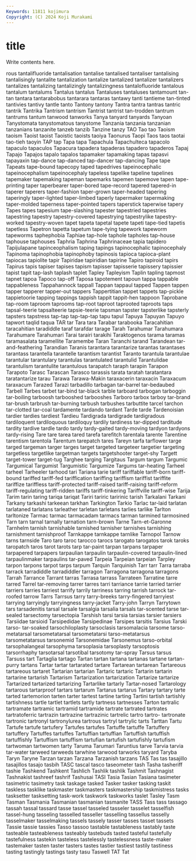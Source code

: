 ```yaml
---
Keywords: 11811 kojimura
Copyright: (C) 2024 Koji Murakami
---
```


# title

Write contents here.



rous tantalifluoride tantalisation tantalise
tantalised tantaliser tantalising tantalisingly tantalite tantalization tantalize tantalized tantalizer tantalizers
tantalizes tantalizing tantalizingly tantalizingness tantalofluoride tantalous tantalum tantalums Tantalus tantalus
Tantaluses tantaluses tantamount tan-tan tantara tantarabobus tantarara tantaras tantawy tanti
tantieme tan-tinted tantivies tantivy tantle tanto Tantony tantony Tantra tantra
tantras tantric tantrik Tantrika Tantrism tantrism Tantrist tantrist tan-trodden tantrum
tantrums tantum tanwood tanworks Tanya tanyard tanyards Tanyoan Tanystomata tanystomatous
tanystome Tanzania tanzania tanzanian tanzanians tanzanite tanzeb tanzib Tanzine tanzy
TAO Tao tao Taoism taoism Taoist taoist Taoistic taoists taoiya
Taonurus Taopi Taos taos taotai tao-tieh taoyin TAP tap Tapa
tapa Tapachula Tapachulteca tapacolo tapaculo tapaculos Tapacura tapadera tapaderas tapadero
tapaderos Tapaj Tapajo Tapajos tapalo tapalos tapamaker tapamaking tapas tapasvi
tapayaxin tap-dance tap-danced tap-dancer tap-dancing Tape tape Tapeats tape-bound tapecopy
taped tapedrives tapeinocephalic tapeinocephalism tapeinocephaly tapeless tapelike tapeline tapelines tapemaker
tapemaking tapeman tapemarks tapemen tapemove tapen tape-printing taper taperbearer taper-bored
tape-record tapered tapered-in taperer taperers taper-fashion taper-grown taper-headed tapering taperingly
taper-lighted taper-limbed taperly tapermaker tapermaking taper-molded taperness taper-pointed tapers taperstick
taperwise tapery Tapes tapes tapesium tape-slashing tapester tapestried tapestries tapestring
tapestry tapestry-covered tapestrying tapestrylike tapestry-worked tapestry-woven tapet tapeta tapetal tapete
tapeti tape-tied tapetis tapetless Tapetron tapetta tapetum tape-tying tapework tapeworm
tapeworms taphephobia Taphiae tap-hole taphole tapholes tap-house taphouse taphouses Taphria
Taphrina Taphrinaceae tapia tapidero Tapijulapane tapinceophalism taping tapings tapinocephalic tapinocephaly
Tapinoma tapinophobia tapinophoby tapinosis tapioca tapioca-plant tapiocas tapiolite tapir Tapiridae
tapiridian tapirine Tapiro tapiroid tapirs Tapirus tapis tapiser tapises tapism
tapisser tapisserie tapissery tapissier tapist tapit tap-lash taplash taplet Tapley
Tapleyism Taplin tapling tapmost tapnet tapoa Tapoco tap-off Taposa tapotement
tapoun tappa tappable tappableness Tappahannock tappall Tappan tappaul tapped Tappen
tappen tapper tapperer tapper-out tappers Tappertitian tappet tappets tap-pickle tappietoorie
tapping tappings tappish tappit tappit-hen tappoon Taprobane tap-room taproom taprooms
tap-root taproot taprooted taproots taps tapsal-teerie tapsalteerie tapsie-teerie tapsman tapster
tapsterlike tapsterly tapsters tapstress tap-tap tap-tap-tap tapu tapul Tapuya Tapuyan
Tapuyo tapwort taqlid taqua TAR tar Tara tara Tarabar tarabooka
Taracahitian taracahitian taradiddle taraf tarafdar tarage Tarah Tarahumar Tarahumara Tarahumare
Tarahumari Tarai tarairi tarakihi Taraktogenos tarama taramas taramasalata taramellite Taramembe
Taran Taranchi tarand Tarandean tar-and-feathering Tarandian Taranis tarantara tarantarize tarantas
tarantases tarantass tarantella tarantelle tarantism tarantist Taranto tarantula tarantulae tarantular
tarantulary tarantulas tarantulated tarantulid Tarantulidae tarantulism tarantulite tarantulous tarapatch taraph
tarapin Tarapon Tarapoto Tarasc Tarascan Tarasco tarassis tarata taratah taratantara
taratantarize tarau Tarawa Tarawa-Makin taraxacerin taraxacin Taraxacum taraxacum Tarazed Tarazi
tarbadillo tarbagan tar-barrel tar-bedaubed Tarbell Tarbes tarbet tar-bind tar-black tarble
tarboard tarbogan tarboggin tar-boiling tarboosh tarbooshed tarbooshes Tarboro tarbox tarboy
tar-brand tar-brush tarbrush tar-burning tarbush tarbushes tarbuttite tarcel tarchon tar-clotted
tar-coal tardamente tardando tardant Tarde tarde Tardenoisian tardier tardies tardiest
Tardieu Tardigrada tardigrade tardigradous tardiloquent tardiloquous tardiloquy tardily tardiness tar-dipped
tarditude tardity tardive tardle tardo tardy tardy-gaited tardy-moving tardyon tardyons
tardy-rising Tare tare tarea tared tarefa tarefitch tarentala tarente Tarentine
tarentism tarentola Tarentum tarepatch tares Tareyn tarfa tarflower targe targed
targeman targer targes target targeted targeteer targetier targeting targetless targetlike
targetman targets targetshooter target-shy Targett target-tower target-tug Targhee targing Targitaus
Targum targum Targumic Targumical Targumist Targumistic Targumize Targums tar-heating Tarheel
tarheel Tarheeler tarhood tari Tariana tarie tariff tariffable tariff-born tariff-bound
tariffed tariff-fed tariffication tariffing tariffism tariffist tariffite tariffize tariffless tariff-protected
tariff-raised tariff-raising tariff-reform tariff-regulating tariff-ridden tariffs tariff-tinkering Tariffville tariff-wise Tarija
Tarim tarin taring tariqa tariqat Tariri tariric taririnic tarish Tarkalani
Tarkani Tarkany tarkashi tarkeean tarkhan Tarkington Tarkio Tarlac tar-laid tarlatan
tarlataned tarlatans tarleather tarletan tarletans tarlies tarlike Tarlton tarltonize Tarmac
tarmac tarmacadam tarmacs tarman tarmined tarmosined Tarn tarn tarnal tarnally
tarnation tarn-brown Tarne Tarn-et-Garonne Tarnhelm tarnish tarnishable tarnished tarnisher tarnishes
tarnishing tarnishment tarnishproof Tarnkappe tarnkappe tarnlike Tarnopol Tarnow tarns tarnside
Taro taro taroc tarocco tarocs tarogato tarogatos tarok taroks taropatch
taros tarot tarots tarp tar-paint tarpan tarpans tarpaper tarpapered tarpapers
tarpaulian tarpaulin tarpaulin-covered tarpaulin-lined tarpaulinmaker tarpaulins tar-paved Tarpeia Tarpeian tarpeian
Tarpley tarpon tarpons tarpot tarps tarpum Tarquin Tarquinish Tarr tarr
Tarra tarraba tarrack tarradiddle tarradiddler tarragon Tarragona tarragona tarragons Tarrah
Tarrance Tarrant tarras Tarrasa tarrass Tarrateen Tarratine tarre tarred Tarrel
tar-removing tarrer tarres tarri tarriance tarrie tarried tarrier tarriers tarries
tarriest tarrify tarrily tarriness tarring tarrish tarrock tar-roofed tarrow Tarrs
Tarrsus tarry tarry-breeks tarry-fingered tarryiest tarrying tarryingly tarryingness tarry-jacket Tarry-john
Tarryn Tarrytown tars tarsadenitis tarsal tarsale tarsalgia tarsalia tarsals tar-scented
tarse tar-sealed tarsectomy tarsectopia Tarshish tarsi tarsia tarsias tarsier tarsiers
Tarsiidae tarsioid Tarsipedidae Tarsipedinae Tarsipes tarsitis Tarsius Tarski tarso- tar-soaked
tarsochiloplasty tarsoclasis tarsomalacia tarsome tarso-metatarsal tarsometatarsal tarsometatarsi tarso-metatarsus tarsometatarsus tarsonemid
Tarsonemidae Tarsonemus tarso-orbital tarsophalangeal tarsophyma tarsoplasia tarsoplasty tarsoptosis tarsorrhaphy tarsotarsal
tarsotibal tarsotomy tar-spray Tarsus tarsus Tarsuss tart Tartaglia tartago Tartan
tartan tartana tartanas tartane tartan-purry tartans Tartar tartar tartarated tartare
Tartarean tartarean Tartareous tartareous tartaret Tartarian tartarian Tartaric tartaric Tartarin
tartarin tartarine tartarish Tartarism Tartarization tartarization Tartarize tartarize Tartarized tartarized
tartarizing Tartarlike tartarly Tartar-nosed Tartarology tartarous tartarproof tartars tartarum Tartarus
tartarus Tartary tartary tarte tarted tartemorion tarten tarter tartest tartine
tarting Tartini tartish tartishly tartishness tartle tartlet tartlets tartly tartness
tartnesses Tarton tartralic tartramate tartramic tartramid tartramide tartrate tartrated tartrates
tartratoferric tartrazin tartrazine tartrazinic tartrelic tartro tartro- tartronate tartronic tartronyl
tartronylurea tartrous tartryl tartrylic tarts Tarttan Tartu Tartufe tartufe tartufery
Tartufes tartufes Tartuffe tartuffe Tartuffery tartuffery Tartuffes tartuffes Tartuffian tartuffian
Tartuffish tartuffish tartuffishly Tartuffism tartuffism tartufian tartufish tartufishly tartufism tartwoman
tartwomen tarty Taruma Tarumari Taruntius tarve Tarvia tarvia tar-water tarweed
tarweeds tarwhine tarwood tarworks taryard Taryba Taryn Taryne Tarzan tarzan
Tarzana Tarzanish tarzans TAS Tas tas tasajillo tasajillos tasajo tasbih
TASC tascal tasco taseometer tash Tasha tasheriff tashie Tashkend Tashkent
Tashlich Tashlik tashlik Tashmit Tashnagist Tashnakist tashreef tashrif Tashusai TASI
Tasia Tasian Tasiana tasimeter tasimetric tasimetry task taskage tasked Tasker
tasker tasking taskit taskless tasklike taskmaster taskmasters taskmastership taskmistress tasks
tasksetter tasksetting task-work taskwork taskworks taslet Tasley Tasm Tasman Tasmania
Tasmanian tasmanian tasmanite TASS Tass tass tassago tassah tassal tassard
tasse tassel tasseled tasseler tasselet tasselfish tassel-hung tasseling tasselled tasseller
tasselling tassellus tasselly tasselmaker tasselmaking tassels tassely tasser tasses tasset
tassets Tassie tassie tassies Tasso tassoo tastable tastableness tastably taste
tasteable tasteableness tasteably tastebuds tasted tasteful tastefully tastefulness tastekin tasteless
tastelessly tastelessness taste-maker tastemaker tasten taster tasters tastes tastier tastiest
tastily tastiness tasting tastingly tastings tasty tasu Taswell TAT Tat
